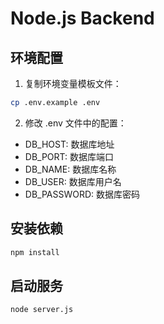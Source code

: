 # Node.js Backend

## 环境配置

1. 复制环境变量模板文件：
```bash
cp .env.example .env
```

2. 修改 .env 文件中的配置：
- DB_HOST: 数据库地址
- DB_PORT: 数据库端口
- DB_NAME: 数据库名称
- DB_USER: 数据库用户名
- DB_PASSWORD: 数据库密码

## 安装依赖
```bash
npm install
```

## 启动服务
```bash
node server.js
```
